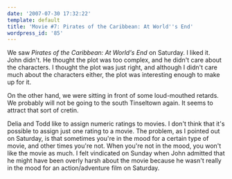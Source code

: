 ```yaml
---
date: '2007-07-30 17:32:22'
template: default
title: 'Movie #7: Pirates of the Caribbean: At World''s End'
wordpress_id: '85'
---
```


We saw <em>Pirates of the Caribbean: At World's End</em> on Saturday.  I liked it.  John didn't.  He thought the plot was too complex, and he didn't care about the characters.  I thought the plot was just right, and although I didn't care much about the characters either, the plot was interesting enough to make up for it.

On the other hand, we were sitting in front of some loud-mouthed retards.  We probably will not be going to the south Tinseltown again.  It seems to attract that sort of cretin.

Delia and Todd like to assign numeric ratings to movies.  I don't think that it's possible to assign just one rating to a movie.  The problem, as I pointed out on Saturday, is that sometimes you're in the mood for a certain type of movie, and other times you're not.  When you're not in the mood, you won't like the movie as much.  I felt vindicated on Sunday when John admitted that he might have been overly harsh about the movie because he wasn't really in the mood for an action/adventure film on Saturday.